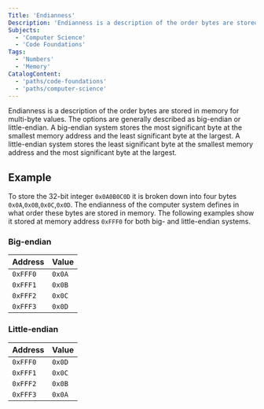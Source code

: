 ```yaml
---
Title: 'Endianness'
Description: 'Endianness is a description of the order bytes are stored in memory for multi-byte values.'
Subjects:
  - 'Computer Science'
  - 'Code Foundations'
Tags:
  - 'Numbers'
  - 'Memory'
CatalogContent:
  - 'paths/code-foundations'
  - 'paths/computer-science'
---
```


Endianness is a description of the order bytes are stored in memory for multi-byte values. The options are generally described as big-endian or little-endian. A big-endian system stores the most significant byte at the smallest memory address and the least significant byte at the largest. A little-endian system stores the least significant byte at the smallest memory address and the most significant byte at the largest.

## Example

To store the 32-bit integer `0x0A0B0C0D` it is broken down into four bytes `0x0A`,`0x0B`,`0x0C`,`0x0D`. The endianness of the computer system defines in what order these bytes are stored in memory. The following examples show it stored at memory address `0xFFF0` for both big- and little-endian systems.

### Big-endian

| Address  | Value  |
| -------- | ------ |
| `0xFFF0` | `0x0A` |
| `0xFFF1` | `0x0B` |
| `0xFFF2` | `0x0C` |
| `0xFFF3` | `0x0D` |

### Little-endian

| Address  | Value  |
| -------- | ------ |
| `0xFFF0` | `0x0D` |
| `0xFFF1` | `0x0C` |
| `0xFFF2` | `0x0B` |
| `0xFFF3` | `0x0A` |
